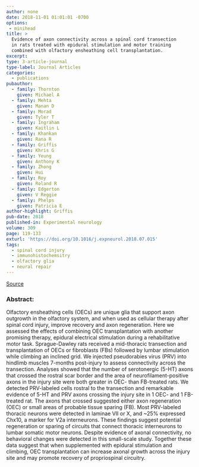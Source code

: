 ```yaml
---
author: none
date: 2018-11-01 01:01:01 -0700
options:
 - minihead
title: >
  Evidence of axon connectivity across a spinal cord transection
  in rats treated with epidural stimulation and motor training
  combined with olfactory ensheathing cell transplantation.
excerpt:
type: 3-article-journal
type-label: Journal Articles
categories:
  - publications
pubauthor:
  - family: Thornton
    given: Michael A
  - family: Mehta
    given: Manan D
  - family: Morad
    given: Tyler T
  - family: Ingraham
    given: Kaitlin L
  - family: Khankan
    given: Rana R
  - family: Griffis
    given: Khris G
  - family: Yeung
    given: Anthony K
  - family: Zhong
    given: Hui
  - family: Roy
    given: Roland R
  - family: Edgerton
    given: V Reggie
  - family: Phelps
    given: Patricia E
author-highlight: Griffis
pub-date: 2018
published-in: Experimental neurology
volume: 309
page: 119-133
exturl: 'https://doi.org/10.1016/j.expneurol.2018.07.015'
tags:
  - spinal cord injury
  - immunohistochemsitry
  - olfactory glia
  - neural repair
---
```


<a href="https://doi.org/10.1016/j.expneurol.2018.07.015" target="_blank">Source</a>

### Abstract: 
Olfactory ensheathing cells (OECs) are unique glia that
support axon outgrowth in the olfactory system, and when used as
cellular therapy after spinal cord injury, improve recovery and axon
regeneration. Here we assessed the effects of combining OEC
transplantation with another promising therapy, epidural electrical
stimulation during a rehabilitative motor task. Sprague-Dawley rats
received a mid-thoracic transection and transplantation of OECs or
fibroblasts (FBs) followed by lumbar stimulation while climbing an
inclined grid. We injected pseudorabies virus (PRV) into hindlimb
muscles 7-months post-injury to assess connectivity across the
transection. Analyses showed that the number of serotonergic (5-HT)
axons that crossed the rostral scar border and the area of
neurofilament-positive axons in the injury site were both greater in
OEC- than FB-treated rats. We detected PRV-labeled cells rostral to
the transection and remarkable evidence of 5-HT and PRV axons
crossing the injury site in 1 OEC- and 1 FB-treated rat. The axons
that crossed suggested either axon regeneration (OEC) or small areas
of probable tissue sparing (FB). Most PRV-labeled thoracic neurons
were detected in laminae VII or X, and \~25% expressed Chx10, a
marker for V2a interneurons. These findings suggest potential
regeneration or sparing of circuits that connect thoracic
interneurons to lumbar somatic motor neurons. Despite evidence of
axonal connectivity, no behavioral changes were detected in this
small-scale study. Together these data suggest that when
supplemented with epidural stimulation and climbing, OEC
transplantation can increase axonal growth across the injury site
and may promote recovery of propriospinal circuitry.